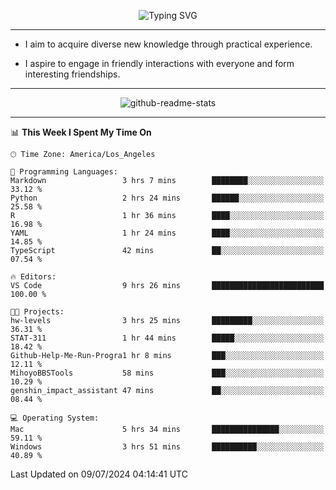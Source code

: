<p align="center">
  <img src="https://readme-typing-svg.demolab.com?font=Fira+Code&weight=500&size=32&duration=2500&pause=1600&center=true&vCenter=true&random=false&width=1024&height=64&lines=Hi+there+%F0%9F%91%8B;I'm+delighted+you+could+make+it+here+%F0%9F%8E%89;I'm+Harry%2C+a+college+student+still+finding+my+way" alt="Typing SVG" />
</p>


---


- I aim to acquire diverse new knowledge through practical experience.

- I aspire to engage in friendly interactions with everyone and form interesting friendships.


---


<p align="center">
  <img src="https://github-readme-stats.vercel.app/api?username=Harry-Jing&show_icons=true" alt="github-readme-stats"/>
</p>


---

<!--START_SECTION:waka-->
📊 **This Week I Spent My Time On** 

```text
🕑︎ Time Zone: America/Los_Angeles

💬 Programming Languages: 
Markdown                 3 hrs 7 mins        ████████░░░░░░░░░░░░░░░░░   33.12 % 
Python                   2 hrs 24 mins       ██████░░░░░░░░░░░░░░░░░░░   25.58 % 
R                        1 hr 36 mins        ████░░░░░░░░░░░░░░░░░░░░░   16.98 % 
YAML                     1 hr 24 mins        ████░░░░░░░░░░░░░░░░░░░░░   14.85 % 
TypeScript               42 mins             ██░░░░░░░░░░░░░░░░░░░░░░░   07.54 % 

🔥 Editors: 
VS Code                  9 hrs 26 mins       █████████████████████████   100.00 % 

🐱‍💻 Projects: 
hw-levels                3 hrs 25 mins       █████████░░░░░░░░░░░░░░░░   36.31 % 
STAT-311                 1 hr 44 mins        █████░░░░░░░░░░░░░░░░░░░░   18.42 % 
Github-Help-Me-Run-Progra1 hr 8 mins         ███░░░░░░░░░░░░░░░░░░░░░░   12.11 % 
MihoyoBBSTools           58 mins             ███░░░░░░░░░░░░░░░░░░░░░░   10.29 % 
genshin_impact_assistant 47 mins             ██░░░░░░░░░░░░░░░░░░░░░░░   08.44 % 

💻 Operating System: 
Mac                      5 hrs 34 mins       ███████████████░░░░░░░░░░   59.11 % 
Windows                  3 hrs 51 mins       ██████████░░░░░░░░░░░░░░░   40.89 % 
```


 Last Updated on 09/07/2024 04:14:41 UTC
<!--END_SECTION:waka-->
